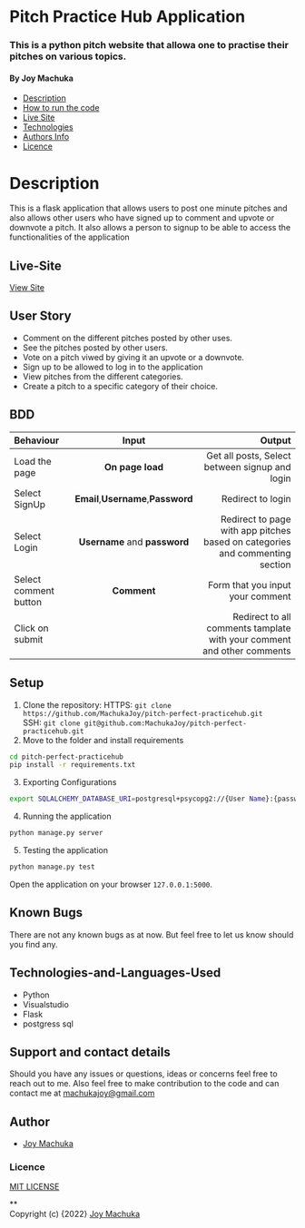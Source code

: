 # Pitch Practice Hub Application

### This is a python pitch website that allowa one to practise their pitches on various topics.
#### By **Joy Machuka**

+ [Description](#Description)
+ [How to run the code](#Setup)
+ [Live Site](#Live-Site)
+ [Technologies](#Technologies-and-Languages-Used)
+ [Authors Info](#Author)
+ [Licence](#Licence)

# Description
This  is a flask application that allows users to post one minute pitches and also allows other users who have signed up to comment and upvote or downvote a pitch. It also allows a person to signup to be able to access the functionalities of the application

## Live-Site
[View Site](https://pitchyappmachuka.herokuapp.com/)


## User Story

* Comment on the different pitches posted by other uses.
* See the pitches posted by other users.
* Vote on a pitch viwed by giving it an upvote or a downvote.
* Sign up to be allowed to log in to the application
* View pitches from the different categories.
* Create a pitch to a specific category of their choice.

## BDD
| Behaviour | Input | Output |
| :---------------- | :---------------: | ------------------: |
| Load the page | **On page load** | Get all posts, Select between signup and login|
| Select SignUp| **Email**,**Username**,**Password** | Redirect to login|
| Select Login | **Username** and **password** | Redirect to page with app pitches based on categories and commenting section|
| Select comment button | **Comment** | Form that you input your comment|
| Click on submit |  | Redirect to all comments tamplate with your comment and other comments|



## Setup

1. Clone the repository:
HTTPS: `git clone https://github.com/MachukaJoy/pitch-perfect-practicehub.git`<br>
SSH: `git clone git@github.com:MachukaJoy/pitch-perfect-practicehub.git`<br>
2. Move to the folder and install requirements
  ```bash
  cd pitch-perfect-practicehub
  pip install -r requirements.txt
  ```
3. Exporting Configurations
  ```bash
  export SQLALCHEMY_DATABASE_URI=postgresql+psycopg2://{User Name}:{password}@localhost/{database name}
  ```
4. Running the application
  ```bash
  python manage.py server
  ```
5. Testing the application
  ```bash
  python manage.py test
  ```
Open the application on your browser `127.0.0.1:5000`.


## Known Bugs
There are not any known bugs as at now. But feel free to let us know should you find any.

## Technologies-and-Languages-Used
* Python
* Visualstudio
* Flask
* postgress sql

## Support and contact details
Should you have any issues or questions, ideas or concerns feel free to reach out to me. Also feel free to make contribution to the code and can contact me at machukajoy@gmail.com
## Author

- [Joy Machuka](https://github.com/MachukaJoy)
### Licence
[MIT LICENSE](https://github.com/MachukaJoy/pitch-perfect-practicehub/blob/main/LICENSE)<br>


** <br>
Copyright (c) {2022} [Joy Machuka ](https://github.com/MachukaJoy)